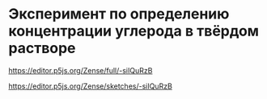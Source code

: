 # Эксперимент по определению концентрации углерода в твёрдом растворе

https://editor.p5js.org/Zense/full/-siIQuRzB

https://editor.p5js.org/Zense/sketches/-siIQuRzB
